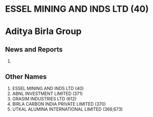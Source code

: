 # ESSEL MINING AND INDS LTD (40)

# Aditya Birla Group

## News and Reports

1. [](https://www.thequint.com/news/politics/electoral-bonds-bjp-top-companies-donations-election-commission-sbi#read-more#read-more)

## Other Names

1. ESSEL MINING AND INDS LTD (40)
2. ABNL INVESTMENT LIMITED (371)
3. GRASIM INDUSTRIES LTD (612)
4. BIRLA CARBON INDIA PRIVATE LIMITED (370)
5. UTKAL ALUMINA INTERNATIONAL LIMITED (369,673)
